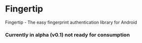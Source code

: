 # Fingertip
Fingertip - The easy fingerprint authentication library for Android
### Currently in alpha (v0.1) not ready for consumption
